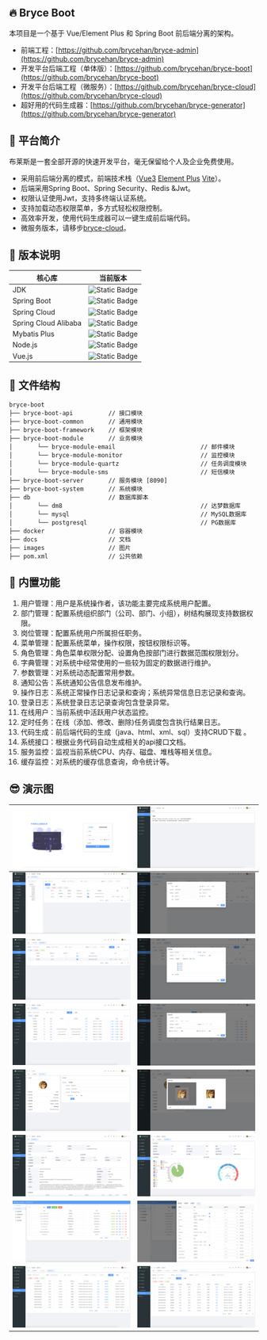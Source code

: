 ## 🔥 Bryce Boot

本项目是一个基于 Vue/Element Plus 和 Spring Boot 前后端分离的架构。

* 前端工程：[https://github.com/brycehan/bryce-admin](https://github.com/brycehan/bryce-admin)
* 开发平台后端工程（单体版）：[https://github.com/brycehan/bryce-boot](https://github.com/brycehan/bryce-boot)
* 开发平台后端工程（微服务）：[https://github.com/brycehan/bryce-cloud](https://github.com/brycehan/bryce-cloud)
* 超好用的代码生成器：[https://github.com/brycehan/bryce-generator](https://github.com/brycehan/bryce-generator)

## 🐳 平台简介

布莱斯是一套全部开源的快速开发平台，毫无保留给个人及企业免费使用。

* 采用前后端分离的模式，前端技术栈（[Vue3](https://v3.cn.vuejs.org) [Element Plus](https://element-plus.org/zh-CN) [Vite](https://cn.vitejs.dev)）。
* 后端采用Spring Boot、Spring Security、Redis &Jwt。
* 权限认证使用Jwt，支持多终端认证系统。
* 支持加载动态权限菜单，多方式轻松权限控制。
* 高效率开发，使用代码生成器可以一键生成前后端代码。
* 微服务版本，请移步[bryce-cloud](https://github.com/brycehan/bryce-cloud)。

## 📌 版本说明

| 核心库                  | 当前版本                                                                               |
|----------------------|------------------------------------------------------------------------------------|
| JDK                  | ![Static Badge](https://img.shields.io/badge/JDK-21-blue)                          |
| Spring Boot          | ![Static Badge](https://img.shields.io/badge/Spring_Boot-3.3.10-blue)              |
| Spring Cloud         | ![Static Badge](https://img.shields.io/badge/Spring_Cloud-2023.0.3-blue)           |
| Spring Cloud Alibaba | ![Static Badge](https://img.shields.io/badge/Spring_Cloud_Alibaba-2023.0.1.2-blue) |
| Mybatis Plus         | ![Static Badge](https://img.shields.io/badge/Mybatis_Plus-3.5.9-blue)              |
| Node.js              | ![Static Badge](https://img.shields.io/badge/Node.js-22.0-blue)                    |
| Vue.js               | ![Static Badge](https://img.shields.io/badge/Vue.js-3.5.13-blue)                   |

## 🎨 文件结构

~~~
bryce-boot
├── bryce-boot-api          // 接口模块
├── bryce-boot-common       // 通用模块
├── bryce-boot-framework    // 框架模块
├── bryce-boot-module       // 业务模块
│       └── bryce-module-email                        // 邮件模块
│       └── bryce-module-monitor                      // 监控模块
│       └── bryce-module-quartz                       // 任务调度模块
│       └── bryce-module-sms                          // 短信模块
├── bryce-boot-server       // 服务模块 [8090]
├── bryce-boot-system       // 系统模块
├── db                      // 数据库脚本
│       └── dm8                                       // 达梦数据库
│       └── mysql                                     // MySQL数据库
│       └── postgresql                                // PG数据库
├── docker                  // 容器模块
├── docs                    // 文档
├── images                  // 图片
├── pom.xml                 // 公共依赖
~~~

## 🌭 内置功能

1.  用户管理：用户是系统操作者，该功能主要完成系统用户配置。
2.  部门管理：配置系统组织部门（公司、部门、小组），树结构展现支持数据权限。
3.  岗位管理：配置系统用户所属担任职务。
4.  菜单管理：配置系统菜单，操作权限，按钮权限标识等。
5.  角色管理：角色菜单权限分配、设置角色按部门进行数据范围权限划分。
6.  字典管理：对系统中经常使用的一些较为固定的数据进行维护。
7.  参数管理：对系统动态配置常用参数。
8.  通知公告：系统通知公告信息发布维护。
9.  操作日志：系统正常操作日志记录和查询；系统异常信息日志记录和查询。
10.  登录日志：系统登录日志记录查询包含登录异常。
11.  在线用户：当前系统中活跃用户状态监控。
12.  定时任务：在线（添加、修改、删除)任务调度包含执行结果日志。
13.  代码生成：前后端代码的生成（java、html、xml、sql）支持CRUD下载 。
14.  系统接口：根据业务代码自动生成相关的api接口文档。
15.  服务监控：监视当前系统CPU、内存、磁盘、堆栈等相关信息。
16.  缓存监控：对系统的缓存信息查询，命令统计等。

## 😎 演示图

| ![bryce-cloud登录](images/1.png)    | ![bryce-cloud首页](images/2.png)      |
|-----------------------------------|-------------------------------------|
| ![bryce-cloud用户管理](images/3.png)  | ![bryce-cloud修改用户](images/4.png)    |
| ![bryce-cloud角色管理](images/5.png)  | ![bryce-cloud修改角色](images/6.png)    |
| ![bryce-cloud菜单管理](images/7.png)  | ![bryce-cloud修改菜单](images/8.png)    |
| ![bryce-cloud个人中心](images/9.png)  | ![bryce-cloud修改头像](images/10.png)   |
| ![bryce-cloud服务监控](images/11.png) | ![bryce-cloud系统服务监控](images/12.png) |
| ![bryce-cloud代码生成](images/13.png) | ![bryce-cloud代码生成编辑](images/14.png) |
| ![bryce-cloud登录日志](images/15.png) | ![bryce-cloud操作日志](images/16.png)   |

